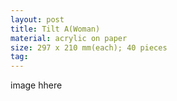 ```yaml
---
layout: post
title: Tilt A(Woman)
material: acrylic on paper
size: 297 x 210 mm(each); 40 pieces
tag:
---
```

image hhere
